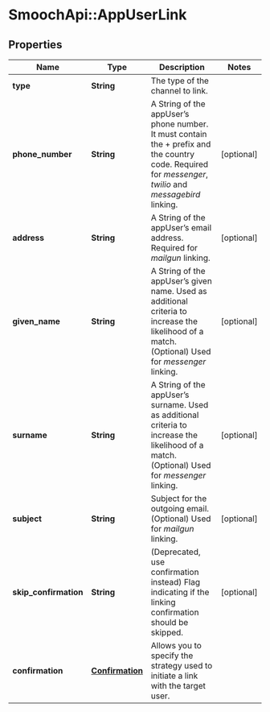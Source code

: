 # SmoochApi::AppUserLink

## Properties
Name | Type | Description | Notes
------------ | ------------- | ------------- | -------------
**type** | **String** | The type of the channel to link. | 
**phone_number** | **String** | A String of the appUser’s phone number. It must contain the + prefix and the country code. Required for *messenger*, *twilio* and *messagebird* linking.  | [optional] 
**address** | **String** | A String of the appUser’s email address. Required for *mailgun* linking.  | [optional] 
**given_name** | **String** | A String of the appUser’s given name. Used as additional criteria to increase the likelihood of a match. (Optional) Used for *messenger* linking.  | [optional] 
**surname** | **String** | A String of the appUser’s surname. Used as additional criteria to increase the likelihood of a match. (Optional) Used for *messenger* linking.  | [optional] 
**subject** | **String** | Subject for the outgoing email. (Optional) Used for *mailgun* linking.  | [optional] 
**skip_confirmation** | **String** | (Deprecated, use confirmation instead) Flag indicating if the linking confirmation should be skipped. | [optional] 
**confirmation** | [**Confirmation**](Confirmation.md) | Allows you to specify the strategy used to initiate a link with the target user. | 


